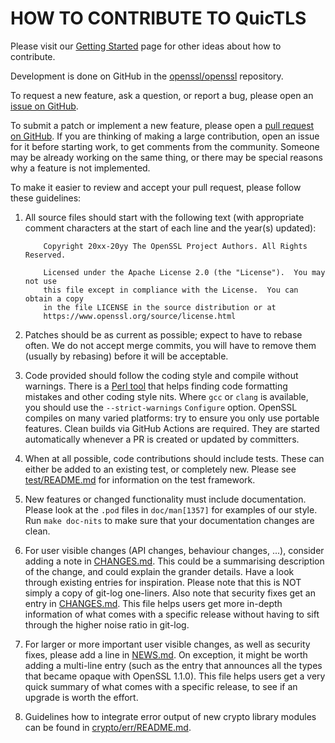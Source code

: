 HOW TO CONTRIBUTE TO QuicTLS
============================

Please visit our [Getting Started] page for other ideas about how to contribute.

  [Getting Started]: <https://openssl-library.org/community/getting-started>

Development is done on GitHub in the [openssl/openssl] repository.

  [openssl/openssl]: <https://github.com/openssl/openssl>

To request a new feature, ask a question, or report a bug,
please open an [issue on GitHub](https://github.com/quictls/quictls/issues).

To submit a patch or implement a new feature, please open a
[pull request on GitHub](https://github.com/quictls/quictls/pulls).
If you are thinking of making a large contribution,
open an issue for it before starting work, to get comments from the community.
Someone may be already working on the same thing,
or there may be special reasons why a feature is not implemented.

To make it easier to review and accept your pull request, please follow these
guidelines:
 1. All source files should start with the following text (with
    appropriate comment characters at the start of each line and the
    year(s) updated):

    ```
        Copyright 20xx-20yy The OpenSSL Project Authors. All Rights Reserved.

        Licensed under the Apache License 2.0 (the "License").  You may not use
        this file except in compliance with the License.  You can obtain a copy
        in the file LICENSE in the source distribution or at
        https://www.openssl.org/source/license.html
    ```

 2. Patches should be as current as possible; expect to have to rebase
    often. We do not accept merge commits, you will have to remove them
    (usually by rebasing) before it will be acceptable.

 3. Code provided should follow the coding style and compile without
    warnings.  There is a [Perl tool](util/check-format.pl) that helps
    finding code formatting mistakes and other coding style nits.
    Where `gcc` or `clang` is available, you should use the
    `--strict-warnings` `Configure` option.  OpenSSL compiles on many
    varied platforms: try to ensure you only use portable features.
    Clean builds via GitHub Actions are required. They are started
    automatically whenever a PR is created or updated by committers.

  4. When at all possible, code contributions should include tests. These can
    either be added to an existing test, or completely new.  Please see
    [test/README.md](test/README.md) for information on the test framework.

 5. New features or changed functionality must include
    documentation. Please look at the `.pod` files in `doc/man[1357]` for
    examples of our style. Run `make doc-nits` to make sure that your
    documentation changes are clean.

 6. For user visible changes (API changes, behaviour changes, ...),
    consider adding a note in [CHANGES.md](CHANGES.md).
    This could be a summarising description of the change, and could
    explain the grander details.
    Have a look through existing entries for inspiration.
    Please note that this is NOT simply a copy of git-log one-liners.
    Also note that security fixes get an entry in [CHANGES.md](CHANGES.md).
    This file helps users get more in-depth information of what comes
    with a specific release without having to sift through the higher
    noise ratio in git-log.

 7. For larger or more important user visible changes, as well as
    security fixes, please add a line in [NEWS.md](NEWS.md).
    On exception, it might be worth adding a multi-line entry (such as
    the entry that announces all the types that became opaque with
    OpenSSL 1.1.0).
    This file helps users get a very quick summary of what comes with a
    specific release, to see if an upgrade is worth the effort.

 8. Guidelines how to integrate error output of new crypto library modules
    can be found in [crypto/err/README.md](crypto/err/README.md).
